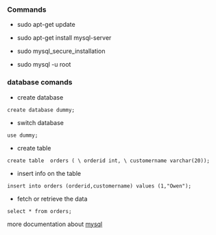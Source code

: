 ### Commands

- sudo apt-get update

- sudo apt-get install mysql-server

- sudo mysql_secure_installation

- sudo mysql -u root

### database comands

- create database

`create database dummy;`

- switch database

`use dummy;`

- create table

`create table  orders ( \
  orderid int, \
  customername varchar(20));`

- insert info on the table

`insert into orders (orderid,customername) values (1,"Owen");`

- fetch or retrieve the data

`select * from orders;`

more documentation about [mysql](https://en.wikibooks.org/wiki/MySQL/CheatSheet)
